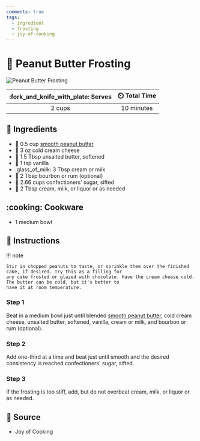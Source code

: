 ```yaml
---
comments: true
tags:
  - ingredient
  - frosting
  - joy-of-cooking
---
```

# :peanuts: Peanut Butter Frosting

![Peanut Butter Frosting](../../assets/images/peanut-butter-frosting.jpg)

| :fork_and_knife_with_plate: Serves | :timer_clock: Total Time |
|:----------------------------------:|:-----------------------: |
| 2 cups | 10 minutes |

## :salt: Ingredients

- :peanuts: 0.5 cup [smooth peanut butter][1]
- :bagel: 3 oz cold cream cheese
- :butter: 1.5 Tbsp unsalted butter, softened
- :icecream: 1 tsp vanilla
- :glass_of_milk: 3 Tbsp cream or milk
- :tumbler_glass: 2 Tbsp bourbon or rum (optional)
- :candy: 2.66 cups confectioners' sugar, sifted
- :tumbler_glass: 2 Tbsp cream, milk, or liquor or as needed

## :cooking: Cookware

- 1 medium bowl

## :pencil: Instructions

!!! note

    Stir in chopped peanuts to taste, or sprinkle them over the finished cake, if desired. Try this as a filling for
    any cake frosted or glazed with chocolate. Have the cream cheese cold. The butter can be cold, but it's better to
    have it at room temperature.

### Step 1

Beat in a medium bowl just until blended [smooth peanut butter][1], cold cream cheese, unsalted butter, softened,
vanilla, cream or milk, and bourbon or rum (optional).

### Step 2

Add one-third at a time and beat just until smooth and the desired consistency is reached confectioners' sugar, sifted.

### Step 3

If the frosting is too stiff, add, but do not overbeat cream, milk, or liquor or as needed.

## :link: Source

- Joy of Cooking

[1]: <../../ingredients/peanut-butter.md>
